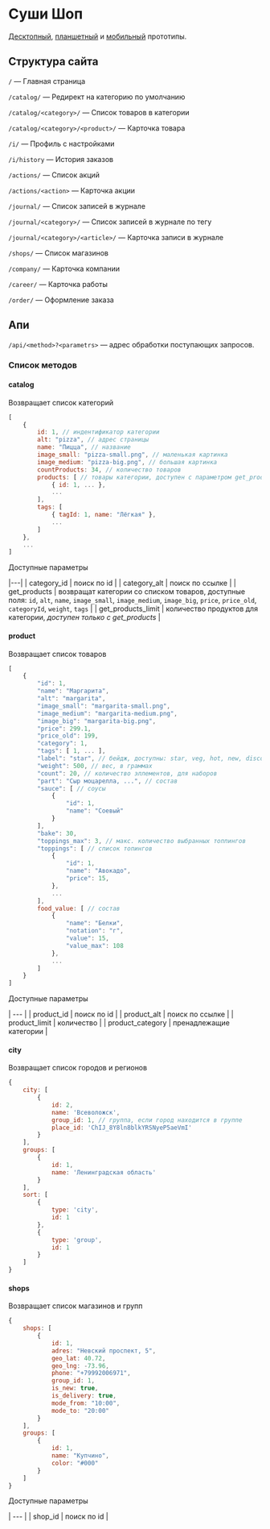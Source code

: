 # Суши Шоп

[Десктопный](https://marvelapp.com/gbf8f0), [планшетный](https://marvelapp.com/h066j6) и [мобильный](https://marvelapp.com/188gedg) прототипы.

## Структура сайта

`/` — Главная страница

`/catalog/` — Редирект на категорию по умолчанию

`/catalog/<category>/` — Список товаров в категории

`/catalog/<category>/<product>/` — Карточка товара

`/i/` — Профиль с настройками

`/i/history` — История заказов

`/actions/` — Список акций

`/actions/<action>` — Карточка акции

`/journal/` — Список записей в журнале

`/journal/<category>/` — Список записей в журнале по тегу

`/journal/<category>/<article>/` — Карточка записи в журнале

`/shops/` — Список магазинов

`/company/` — Карточка компании

`/career/` — Карточка работы

`/order/` — Оформление заказа

## Апи

`/api/<method>?<parametrs>` — адрес обработки поступающих запросов.

### Список методов

#### catalog

Возвращает список категорий

```javascript
[
    {
        id: 1, // индентификатор категории
        alt: "pizza", // адрес страницы
        name: "Пицца", // название
        image_small: "pizza-small.png", // маленькая картинка
        image_medium: "pizza-big.png", // большая картинка
        countProducts: 34, // количество товаров
        products: [ // товары категории, доступен с параметром get_products
            { id: 1, ... },
            ...
        ],
        tags: [
            { tagId: 1, name: "Лёгкая" },
            ...
        ]
    },
    ...
]
```

Доступные параметры

|---|
| category_id | поиск по id |
| category_alt | поиск по ссылке |
| get_products | возвращат категории со списком товаров, доступные поля: `id`, `alt`, `name`, `image_small`, `image_medium`, `image_big`, `price`, `price_old`, `categoryId`, `weight`, `tags`   |
| get_products_limit | количество продуктов для категории, _доступен только с get_products_ |


#### product

Возвращает список товаров
 
```javascript
[
    {
        "id": 1,
        "name": "Маргарита",
        "alt": "margarita",
        "image_small": "margarita-small.png",
        "image_medium": "margarita-medium.png",
        "image_big": "margarita-big.png",
        "price": 299.1,
        "price_old": 199,
        "category": 1,
        "tags": [ 1, ... ],
        "label": "star", // бейдж, доступны: star, veg, hot, new, discount
        "weight": 500, // вес, в граммах
        "count": 20, // количество эллементов, для наборов
        "part": "Сыр моцарелла, ...", // состав
        "sauce": [ // соусы
            {
                "id": 1,
                "name": "Соевый"
            }
        ],
        "bake": 30,
        "toppings_max": 3, // макс. количество выбранных топпингов
        "toppings": [ // список топингов
            {
                "id": 1,
                "name": "Авокадо",
                "price": 15,
            },
            ...
        ],
        food_value: [ // состав
            {
                "name": "Белки",
                "notation": "г",
                "value": 15,
                "value_max": 108
            },
            ...
        ]
    }
]
```

Доступные параметры

| --- |
| product_id | поиск по id |
| product_alt | поиск по ссылке |
| product_limit | количество |
| product_category | пренадлежащие категории |


#### city

Возвращает список городов и регионов

```javascript
{
    city: [
        {
            id: 2,
            name: 'Всеволожск',
            group_id: 1, // группа, если город находится в группе
            place_id: 'ChIJ_8Y8ln8blkYRSNyeP5aeVmI'
        }
    ],
    groups: [
        {
            id: 1,
            name: 'Ленинградская область'
        }
    ],
    sort: [
        {
            type: 'city',
            id: 1
        },
        {
            type: 'group',
            id: 1
        }
    ]
}
```

#### shops

Возвращает список магазинов и групп

```javascript
{
    shops: [
        {
            id: 1,
            adres: "Невский проспект, 5",
            geo_lat: 40.72,
            geo_lng: -73.96,
            phone: "+79992006971",
            group_id: 1,
            is_new: true,
            is_delivery: true,
            mode_from: "10:00",
            mode_to: "20:00"
        }
    ],
    groups: [
        {
            id: 1,
            name: "Купчино",
            color: "#000"
        }
    ]
}
```

Доступные параметры

| --- |
| shop_id | поиск по id |